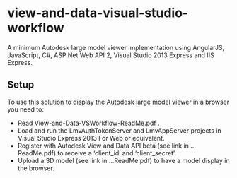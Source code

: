 # view-and-data-visual-studio-workflow
A minimum Autodesk large model viewer implementation using AngularJS, JavaScript, C#, ASP.Net Web API 2, Visual Studio 2013 Express and IIS Express. 
## Setup
To use this solution to display the Autodesk large model viewer in a browser you need to:
- Read View-and-Data-VSWorkflow-ReadMe.pdf .
- Load and run the LmvAuthTokenServer and LmvAppServer projects in Visual Studio Express 2013 For Web or equivalent.
- Register with Autodesk View and Data API beta (see link in …ReadMe.pdf) to receive a ‘client_id’ and ‘client_secret’.
- Upload a 3D model (see link in …ReadMe.pdf) to have a model display in the browser. 
